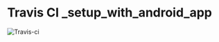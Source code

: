 # Travis CI _setup_with_android_app

![Travis-ci](https://api.travis-ci.com/anhtzh/ci-travis-config-android-app.svg)
